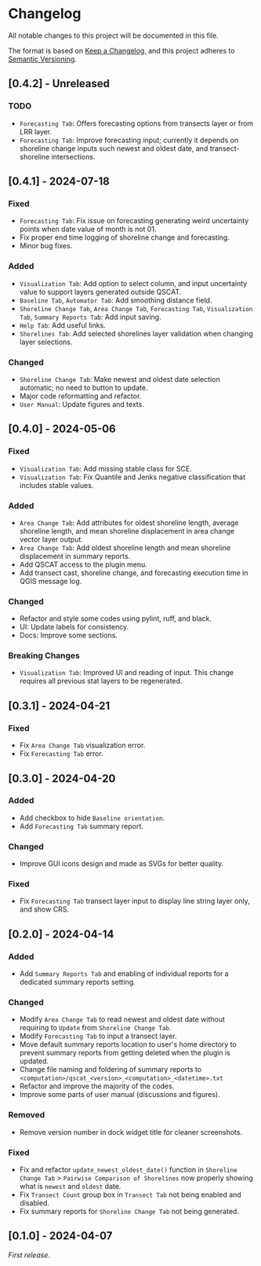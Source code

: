 # Changelog

All notable changes to this project will be documented in this file.

The format is based on [Keep a Changelog](https://keepachangelog.com/en/1.1.0/),
and this project adheres to [Semantic Versioning](https://semver.org/spec/v2.0.0.html).

## [0.4.2] - Unreleased

### TODO

- `Forecasting Tab`: Offers forecasting options from transects layer or from LRR layer.
- `Forecasting Tab`: Improve forecasting input; currently it depends on shoreline change inputs such newest and oldest date, and transect-shoreline intersections.


## [0.4.1] - 2024-07-18

### Fixed

- `Forecasting Tab`: Fix issue on forecasting generating weird uncertainty points when date value of month is not 01.
- Fix proper end time logging of shoreline change and forecasting.
- Minor bug fixes.

### Added

- `Visualization Tab`: Add option to select column, and input uncertainty value to support layers generated outside QSCAT.
- `Baseline Tab`, `Automator Tab`: Add smoothing distance field.
- `Shoreline Change Tab`, `Area Change Tab`, `Forecasting Tab`, `Visualization Tab`, `Summary Reports Tab`: Add input saving.
- `Help Tab`: Add useful links.
- `Shorelines Tab`: Add selected shorelines layer validation when changing layer selections.

### Changed

- `Shoreline Change Tab`: Make newest and oldest date selection automatic; no need to button to update.
- Major code reformatting and refactor.
- `User Manual`: Update figures and texts.

## [0.4.0] - 2024-05-06

### Fixed

- `Visualization Tab`: Add missing stable class for SCE.
- `Visualization Tab`: Fix Quantile and Jenks negative classification that includes stable values.

### Added

- `Area Change Tab`: Add attributes for oldest shoreline length, average shoreline length, and mean shoreline displacement in area change vector layer output.
- `Area Change Tab`: Add oldest shoreline length and mean shoreline displacement in summary reports.
- Add QSCAT access to the plugin menu.
- Add transect cast, shoreline change, and forecasting execution time in QGIS message log.

### Changed

- Refactor and style some codes using pylint, ruff, and black.
- UI: Update labels for consistency.
- Docs: Improve some sections.

### Breaking Changes

- `Visualization Tab`: Improved UI and reading of input. This change requires all previous stat layers to be regenerated.

## [0.3.1] - 2024-04-21

### Fixed

- Fix `Area Change Tab` visualization error.
- Fix `Forecasting Tab` error.

## [0.3.0] - 2024-04-20

### Added

- Add checkbox to hide `Baseline orientation`.
- Add `Forecasting Tab` summary report.

### Changed

- Improve GUI icons design and made as SVGs for better quality.

### Fixed

- Fix `Forecasting Tab` transect layer input to display line string layer only, and show CRS.

## [0.2.0] - 2024-04-14

### Added

- Add `Summary Reports Tab` and enabling of individual reports for a dedicated summary reports setting.

### Changed

- Modify `Area Change Tab` to read newest and oldest date without requiring to `Update` from `Shoreline Change Tab`.
- Modify `Forecasting Tab` to input a transect layer.
- Move default summary reports location to user's home directory to prevent summary reports from getting deleted when the plugin is updated.
- Change file naming and foldering of summary reports to ``<computation>/qscat_<version>_<computation>_<datetime>.txt``
- Refactor and improve the majority of the codes. 
- Improve some parts of user manual (discussions and figures).

### Removed

- Remove version number in dock widget title for cleaner screenshots.

### Fixed

- Fix and refactor `update_newest_oldest_date()` function in `Shoreline Change Tab` > `Pairwise Comparison of Shorelines` now properly showing what is `newest` and `oldest` date.
- Fix `Transect Count` group box in `Transect Tab` not being enabled and disabled.
- Fix summary reports for `Shoreline Change Tab` not being generated.

## [0.1.0] - 2024-04-07

_First release_.

